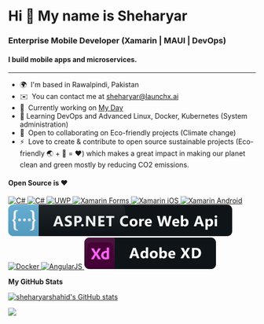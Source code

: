 # Hi 👋 My name is Sheharyar
### Enterprise Mobile Developer (Xamarin | MAUI | DevOps)
#### I build mobile apps and microservices.
-----------------------------------------------------

*   🌍  I'm based in Rawalpindi, Pakistan
*   ✉️  You can contact me at [sheharyar@launchx.ai](mailto:sheharyar@launchx.ai)
*   🚀  Currently working on [My Day](http://apps.microsoft.com/store/detail/my-day-plan-your-goals/9MW3R92ZKPR7)
*   🧠  Learning DevOps and Advanced Linux, Docker, Kubernetes (System administration)
*   🤝  Open to collaborating on Eco-friendly projects (Climate change)
*   ⚡   Love to create & contribute to open source sustainable projects (Eco-friendly 🌏 + 🌱 = ❤️) which makes a great impact in making our planet clean and green mostly by reducing CO2 emissions.

#### Open Source is ❤
<p align="left">
  
  <a href="https://docs.microsoft.com/en-us/dotnet/csharp/">
      <img src="https://raw.githubusercontent.com/sheharyarshahid/ColoredBadges/master/svg/dev/languages/csharp_dotnet.svg" alt="C#" style="vertical-align:top margin:6px 4px">
  </a>
  
  <a href="https://docs.microsoft.com/en-us/dotnet/maui/what-is-maui">
      <img src="https://github.com/sheharyarshahid/ColoredBadges/blob/master/svg/dev/frameworks/dotnet_maui.svg" alt="C#" style="vertical-align:top margin:6px 4px">
  </a>
  
  <a href="https://docs.microsoft.com/en-us/windows/uwp/">
      <img src="https://github.com/sheharyarshahid/ColoredBadges/blob/master/svg/dev/frameworks/uwp.svg" alt="UWP" style="vertical-align:top margin:6px 4px">
  </a>
  
  <a href="https://github.com/xamarin/Xamarin.Forms">
    <img src="https://github.com/sheharyarshahid/ColoredBadges/blob/master/svg/dev/frameworks/xamarin_forms.svg" alt="Xamarin Forms" style="vertical-align:top margin:6px 4px">
  </a>
  <a href="https://docs.microsoft.com/en-us/xamarin/ios">
      <img src="https://github.com/sheharyarshahid/ColoredBadges/blob/master/svg/dev/frameworks/xamarin_ios.svg" alt="Xamarin iOS" style="vertical-align:top margin:6px 4px">
  </a>
  <a href="https://docs.microsoft.com/en-us/xamarin/android">
      <img src="https://github.com/sheharyarshahid/ColoredBadges/blob/master/svg/dev/frameworks/xamarin_android.svg" alt="Xamarin Android" style="vertical-align:top margin:6px 4px">
  </a>
  <a href="https://docs.microsoft.com/en-us/aspnet/core/">
    <img src="https://github.com/sheharyarshahid/ColoredBadges/blob/master/svg/dev/frameworks/webapi.svg" alt="AngularJS" style="vertical-align:top margin:6px 4px">
  </a>
  <a href="https://www.docker.com/">
    <img src="https://raw.githubusercontent.com/sheharyarshahid/ColoredBadges/master/svg/dev/tools/docker.svg" alt="Docker" style="vertical-align:top margin:6px 4px">
  </a>  
  <a href="#">
    <img src="https://github.com/sheharyarshahid/ColoredBadges/blob/master/svg/dev/misc/iot.svg" alt="AngularJS" style="vertical-align:top margin:6px 4px">
  </a>  
  <a href="https://www.adobe.com/products/xd">
    <img src="https://github.com/sheharyarshahid/ColoredBadges/blob/master/svg/design/adobe_xd.svg" alt="Adobe XD" style="vertical-align:top margin:6px 4px">
  </a>
</p>


<b>My GitHub Stats</b>

<a href="http://www.github.com/sheharyarshahid"><img src="https://github-readme-stats.vercel.app/api?username=sheharyarshahid&show_icons=true&hide=&count_private=true&title_color=14b8a6&text_color=444e59&icon_color=22c55e&bg_color=ffffff&hide_border=true&show_icons=true" alt="sheharyarshahid's GitHub stats" /></a>

<a href="http://www.github.com/sheharyarshahid"><img src="https://github-readme-streak-stats.herokuapp.com/?user=sheharyarshahid&stroke=444e59&background=ffffff&ring=14b8a6&fire=14b8a6&currStreakNum=444e59&currStreakLabel=14b8a6&sideNums=444e59&sideLabels=444e59&dates=444e59&hide_border=true" /></a>

<!--  <a href="https://www.typescriptlang.org/">
    <img src="https://raw.githubusercontent.com/sheharyarshahid/ColoredBadges/master/svg/dev/languages/ts.svg" alt="C#" style="vertical-align:top margin:6px 4px">
  </a>-->

